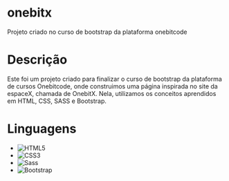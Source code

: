 # onebitx
Projeto criado no curso de bootstrap da plataforma onebitcode

# Descrição
Este foi um projeto criado para finalizar o curso de bootstrap da plataforma de cursos Onebitcode, onde construimos uma
página inspirada no site da espaceX, chamada de OnebitX. Nela, utilizamos os conceitos aprendidos em HTML, CSS, SASS e Bootstrap. 

# Linguagens
- 	![HTML5](https://img.shields.io/badge/HTML5-000?style=for-the-badge&logo=html5)
- ![CSS3](https://img.shields.io/badge/CSS3-000?style=for-the-badge&logo=css3&logoColor=264CE4)
- 	![Sass](https://img.shields.io/badge/Sass-000?style=for-the-badge&logo=sass)
- ![Bootstrap](https://img.shields.io/badge/bootstrap-%238511FA.svg?style=for-the-badge&logo=bootstrap&logoColor=white)
